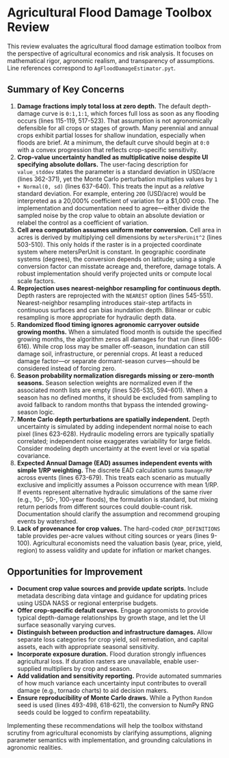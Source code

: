 # Agricultural Flood Damage Toolbox Review

This review evaluates the agricultural flood damage estimation toolbox from the perspective of agricultural economics and risk analysis. It focuses on mathematical rigor, agronomic realism, and transparency of assumptions. Line references correspond to `AgFloodDamageEstimator.pyt`.

## Summary of Key Concerns

1. **Damage fractions imply total loss at zero depth.** The default depth-damage curve is `0:1,1:1`, which forces full loss as soon as any flooding occurs (lines 115-119, 517-523). That assumption is not agronomically defensible for all crops or stages of growth. Many perennial and annual crops exhibit partial losses for shallow inundation, especially when floods are brief. At a minimum, the default curve should begin at `0:0` with a convex progression that reflects crop-specific sensitivity.
2. **Crop-value uncertainty handled as multiplicative noise despite UI specifying absolute dollars.** The user-facing description for `value_stddev` states the parameter is a standard deviation in USD/acre (lines 362-371), yet the Monte Carlo perturbation multiplies values by `1 + Normal(0, sd)` (lines 637-640). This treats the input as a *relative* standard deviation. For example, entering `200` (USD/acre) would be interpreted as a 20,000% coefficient of variation for a $1,000 crop. The implementation and documentation need to agree—either divide the sampled noise by the crop value to obtain an absolute deviation or relabel the control as a coefficient of variation.
3. **Cell area computation assumes uniform meter conversion.** Cell area in acres is derived by multiplying cell dimensions by `metersPerUnit^2` (lines 503-510). This only holds if the raster is in a projected coordinate system where metersPerUnit is constant. In geographic coordinate systems (degrees), the conversion depends on latitude; using a single conversion factor can misstate acreage and, therefore, damage totals. A robust implementation should verify projected units or compute local scale factors.
4. **Reprojection uses nearest-neighbor resampling for continuous depth.** Depth rasters are reprojected with the `NEAREST` option (lines 545-551). Nearest-neighbor resampling introduces stair-step artifacts in continuous surfaces and can bias inundation depth. Bilinear or cubic resampling is more appropriate for hydraulic depth data.
5. **Randomized flood timing ignores agronomic carryover outside growing months.** When a simulated flood month is outside the specified growing months, the algorithm zeros all damages for that run (lines 606-616). While crop loss may be smaller off-season, inundation can still damage soil, infrastructure, or perennial crops. At least a reduced damage factor—or separate dormant-season curves—should be considered instead of forcing zero.
6. **Season probability normalization disregards missing or zero-month seasons.** Season selection weights are normalized even if the associated month lists are empty (lines 526-535, 594-601). When a season has no defined months, it should be excluded from sampling to avoid fallback to random months that bypass the intended growing-season logic.
7. **Monte Carlo depth perturbations are spatially independent.** Depth uncertainty is simulated by adding independent normal noise to each pixel (lines 623-628). Hydraulic modeling errors are typically spatially correlated; independent noise exaggerates variability for large fields. Consider modeling depth uncertainty at the event level or via spatial covariance.
8. **Expected Annual Damage (EAD) assumes independent events with simple 1/RP weighting.** The discrete EAD calculation sums `Damage/RP` across events (lines 673-679). This treats each scenario as mutually exclusive and implicitly assumes a Poisson occurrence with mean 1/RP. If events represent alternative hydraulic simulations of the same river (e.g., 10-, 50-, 100-year floods), the formulation is standard, but mixing return periods from different sources could double-count risk. Documentation should clarify the assumption and recommend grouping events by watershed.
9. **Lack of provenance for crop values.** The hard-coded `CROP_DEFINITIONS` table provides per-acre values without citing sources or years (lines 9-100). Agricultural economists need the valuation basis (year, price, yield, region) to assess validity and update for inflation or market changes.

## Opportunities for Improvement

- **Document crop value sources and provide update scripts.** Include metadata describing data vintage and guidance for updating prices using USDA NASS or regional enterprise budgets.
- **Offer crop-specific default curves.** Engage agronomists to provide typical depth-damage relationships by growth stage, and let the UI surface seasonally varying curves.
- **Distinguish between production and infrastructure damages.** Allow separate loss categories for crop yield, soil remediation, and capital assets, each with appropriate seasonal sensitivity.
- **Incorporate exposure duration.** Flood duration strongly influences agricultural loss. If duration rasters are unavailable, enable user-supplied multipliers by crop and season.
- **Add validation and sensitivity reporting.** Provide automated summaries of how much variance each uncertainty input contributes to overall damage (e.g., tornado charts) to aid decision makers.
- **Ensure reproducibility of Monte Carlo draws.** While a Python `Random` seed is used (lines 493-498, 618-621), the conversion to NumPy RNG seeds could be logged to confirm repeatability.

Implementing these recommendations will help the toolbox withstand scrutiny from agricultural economists by clarifying assumptions, aligning parameter semantics with implementation, and grounding calculations in agronomic realities.
